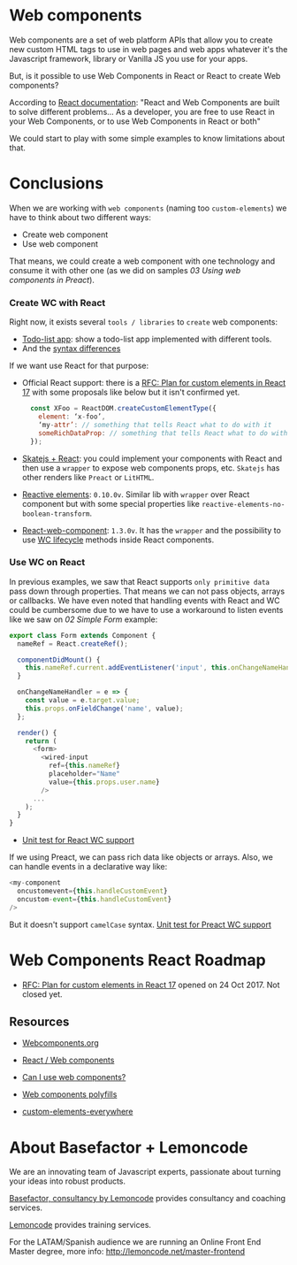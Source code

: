 # Web components

Web components are a set of web platform APIs that allow you to create new custom HTML tags to use in web pages and web apps whatever it's the Javascript framework, library or Vanilla JS you use for your apps.

But, is it possible to use Web Components in React or React to create Web components?

According to [React documentation](https://reactjs.org/docs/web-components.html): "React and Web Components are built to solve different problems... As a developer, you are free to use React in your Web Components, or to use Web Components in React or both"

We could start to play with some simple examples to know limitations about that.

# Conclusions

When we are working with `web components` (naming too `custom-elements`) we have to think about two different ways:

- Create web component
- Use web component

That means, we could create a web component with one technology and consume it with other one (as we did on samples _03 Using web components in Preact_).

### Create WC with React

Right now, it exists several `tools / libraries` to `create` web components:

- [Todo-list app](https://wc-todo.firebaseapp.com/): show a todo-list app implemented with different tools.
- And the [syntax differences](https://github.com/shprink/web-components-todo#-syntax-differences)

If we want use React for that purpose:

- Official React support: there is a [RFC: Plan for custom elements in React 17](https://github.com/facebook/react/issues/11347) with some proposals like below but it isn't confirmed yet.

  ```javascript
    const XFoo = ReactDOM.createCustomElementType({
      element: ‘x-foo’,
      ‘my-attr’: // something that tells React what to do with it
      someRichDataProp: // something that tells React what to do with it
    });
  ```

- [Skatejs + React](https://skatejs.netlify.com/renderers/with-react): you could implement your components with React and then use a `wrapper` to expose web components props, etc. `Skatejs` has other renders like `Preact` or `LitHTML`.

- [Reactive elements](https://github.com/PixelsCommander/ReactiveElements): `0.10.0v`. Similar lib with `wrapper` over React component but with some special properties like `reactive-elements-no-boolean-transform`.

- [React-web-component](https://github.com/spring-media/react-web-component): `1.3.0v`. It has the `wrapper` and the possibility to use [WC lifecycle](https://developer.mozilla.org/en-US/docs/Web/Web_Components/Using_custom_elements#Using_the_lifecycle_callbacks) methods inside React components.

### Use WC on React

In previous examples, we saw that React supports `only primitive data` pass down through properties. That means we can not pass objects, arrays or callbacks. We have even noted that handling events with React and WC could be cumbersome due to we have to use a workaround to listen events like we saw on _02 Simple Form_ example:

```javascript
export class Form extends Component {
  nameRef = React.createRef();

  componentDidMount() {
    this.nameRef.current.addEventListener('input', this.onChangeNameHandler);
  }

  onChangeNameHandler = e => {
    const value = e.target.value;
    this.props.onFieldChange('name', value);
  };

  render() {
    return (
      <form>
        <wired-input
          ref={this.nameRef}
          placeholder="Name"
          value={this.props.user.name}
        />
      ...
    );
  }
}
```

- [Unit test for React WC support](https://custom-elements-everywhere.com/libraries/react/results/results.html)

If we using Preact, we can pass rich data like objects or arrays. Also, we can handle events in a declarative way like:

```javascript
<my-component
  oncustomevent={this.handleCustomEvent}
  oncustom-event={this.handleCustomEvent}
/>
```

But it doesn't support `camelCase` syntax. [Unit test for Preact WC support](https://custom-elements-everywhere.com/libraries/preact/results/results.html)

# Web Components React Roadmap

- [RFC: Plan for custom elements in React 17](https://github.com/facebook/react/issues/11347) opened on 24 Oct 2017. Not closed yet.

## Resources

- [Webcomponents.org](https://www.webcomponents.org)

- [React / Web components](https://reactjs.org/docs/web-components.html)

- [Can I use web components?](https://caniuse.com/#search=web%20components)

- [Web components polyfills](https://github.com/webcomponents/webcomponentsjs)

- [custom-elements-everywhere](https://custom-elements-everywhere.com/)

# About Basefactor + Lemoncode

We are an innovating team of Javascript experts, passionate about turning your ideas into robust products.

[Basefactor, consultancy by Lemoncode](http://www.basefactor.com) provides consultancy and coaching services.

[Lemoncode](http://lemoncode.net/services/en/#en-home) provides training services.

For the LATAM/Spanish audience we are running an Online Front End Master degree, more info: http://lemoncode.net/master-frontend

